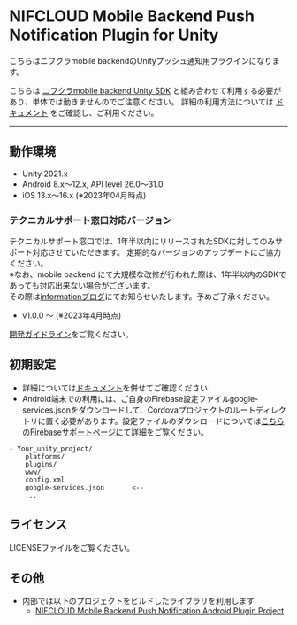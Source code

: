 # NIFCLOUD Mobile Backend Push Notification Plugin for Unity


こちらはニフクラmobile backendのUnityプッシュ通知用プラグインになります。

こちらは [ニフクラmobile backend Unity SDK](https://github.com/NIFCLOUD-mbaas/ncmb_unity) と組み合わせて利用する必要があり、単体では動きませんのでご注意ください。
詳細の利用方法については [ドキュメント](https://mbaas.nifcloud.com/doc/current/push/basic_usage_unity.html) をご確認し、ご利用ください。

---
## 動作環境

- Unity 2021.x
- Android 8.x〜12.x, API level 26.0〜31.0
- iOS 13.x〜16.x
(※2023年04月時点)

### テクニカルサポート窓口対応バージョン

テクニカルサポート窓口では、1年半以内にリリースされたSDKに対してのみサポート対応させていただきます。
定期的なバージョンのアップデートにご協力ください。  
※なお、mobile backend にて大規模な改修が行われた際は、1年半以内のSDKであっても対応出来ない場合がございます。  
その際は[informationブログ](https://mbaas.nifcloud.com/info/)にてお知らせいたします。予めご了承ください。  

- v1.0.0 ～ (※2023年4月時点)

[開発ガイドライン](https://mbaas.nifcloud.com/doc/current/common/dev_guide.html#SDK%E3%81%AB%E3%81%A4%E3%81%84%E3%81%A6)をご覧ください。


## 初期設定

* 詳細については[ドキュメント](https://mbaas.nifcloud.com/doc/current/push/basic_usage_unity.html)を併せてご確認ください.
* Android端末での利用には、ご自身のFirebase設定ファイルgoogle-services.jsonをダウンロードして、Cordovaプロジェクトのルートディレクトリに置く必要があります。設定ファイルのダウンロードについては[こちらのFirebaseサポートページ](https://support.google.com/firebase/answer/7015592)にて詳細をご覧ください。

```
- Your_unity_project/
    platforms/
    plugins/
    www/
    config.xml
    google-services.json       <--
    ...
```

## ライセンス

LICENSEファイルをご覧ください。

## その他

- 内部では以下のプロジェクトをビルドしたライブラリを利用します
   - [NIFCLOUD Mobile Backend Push Notification Android Plugin Project](https://github.com/NIFCLOUD-mbaas/NcmbFcmPlugin)

